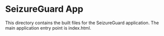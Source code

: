 # SeizureGuard App

This directory contains the built files for the SeizureGuard application.
The main application entry point is index.html.

